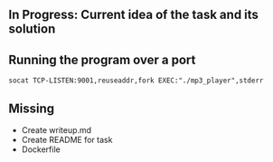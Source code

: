 ## In Progress: Current idea of the task and its solution

## Running the program over a port
`socat TCP-LISTEN:9001,reuseaddr,fork EXEC:"./mp3_player",stderr`

## Missing
- Create writeup.md
- Create README for task
- Dockerfile
